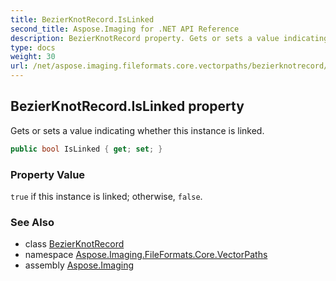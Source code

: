 ```yaml
---
title: BezierKnotRecord.IsLinked
second_title: Aspose.Imaging for .NET API Reference
description: BezierKnotRecord property. Gets or sets a value indicating whether this instance is linked
type: docs
weight: 30
url: /net/aspose.imaging.fileformats.core.vectorpaths/bezierknotrecord/islinked/
---
```

## BezierKnotRecord.IsLinked property

Gets or sets a value indicating whether this instance is linked.

```csharp
public bool IsLinked { get; set; }
```

### Property Value

`true` if this instance is linked; otherwise, `false`.

### See Also

* class [BezierKnotRecord](../)
* namespace [Aspose.Imaging.FileFormats.Core.VectorPaths](../../bezierknotrecord/)
* assembly [Aspose.Imaging](../../../)


